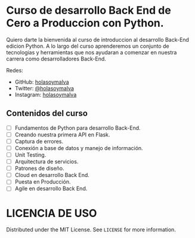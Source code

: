 # Curso de desarrollo Back End de Cero a Produccion con Python.

Quiero darte la bienvenida al curso de introduccion al desarrollo Back-End edicion Python. A lo largo del curso aprenderemos un conjunto de tecnologias y herramientas que nos ayudaran a comenzar en nuestra carrera como desarrolladores Back-End.

Redes:
* GitHub: [holasoymalva](https://github.com/holasoymalva)
* Twitter: [@holasoymalva](https://twitter.com/holasoymalva)
* Instagram: [holasoymalva](https://www.instagram.com/holasoymalva/)

## Contenidos del curso

- [ ] Fundamentos de Python para desarrollo Back-End.
- [ ] Creando nuestra primera API en Flask.
- [ ] Captura de errores.
- [ ] Conexión a base de datos y manejo de información.
- [ ] Unit Testing.
- [ ] Arquitectura de servicios.
- [ ] Patrones de diseño.
- [ ] Cloud en desarrollo Back End.
- [ ] Puesta en Producción.
- [ ] Agile en desarrollo Back End.

# LICENCIA DE USO
Distributed under the MIT License. See `LICENSE` for more information.
